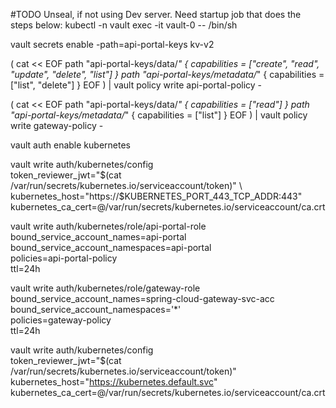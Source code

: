 #TODO
Unseal, if not using Dev server.
Need startup job that does the steps below:
kubectl -n vault exec -it vault-0 -- /bin/sh

vault secrets enable -path=api-portal-keys kv-v2

(
cat << EOF
  path "api-portal-keys/data/*" {
    capabilities = ["create", "read", "update", "delete", "list"]
  }
  path "api-portal-keys/metadata/*" {
    capabilities = ["list", "delete"]
  }
EOF
) | vault policy write api-portal-policy -

(
cat << EOF
  path "api-portal-keys/data/*" {
    capabilities = ["read"]
  }
  path "api-portal-keys/metadata/*" {
    capabilities = ["list"]
  }
EOF
) | vault policy write gateway-policy -

vault auth enable kubernetes

vault write auth/kubernetes/config \
     token_reviewer_jwt="$(cat /var/run/secrets/kubernetes.io/serviceaccount/token)" \
     kubernetes_host="https://$KUBERNETES_PORT_443_TCP_ADDR:443" \
     kubernetes_ca_cert=@/var/run/secrets/kubernetes.io/serviceaccount/ca.crt

vault write auth/kubernetes/role/api-portal-role \
 bound_service_account_names=api-portal \
 bound_service_account_namespaces=api-portal \
 policies=api-portal-policy \
 ttl=24h

vault write auth/kubernetes/role/gateway-role \
 bound_service_account_names=spring-cloud-gateway-svc-acc \
 bound_service_account_namespaces='*' \
 policies=gateway-policy \
 ttl=24h

 vault write auth/kubernetes/config \
     token_reviewer_jwt="$(cat /var/run/secrets/kubernetes.io/serviceaccount/token)" \
     kubernetes_host="https://kubernetes.default.svc" \
     kubernetes_ca_cert=@/var/run/secrets/kubernetes.io/serviceaccount/ca.crt